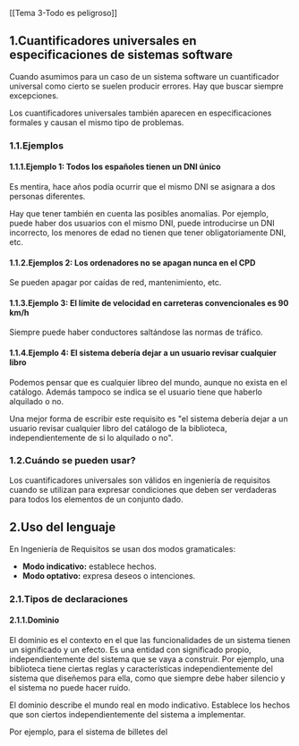 [[Tema 3-Todo es peligroso]]

## 1.Cuantificadores universales en especificaciones de sistemas software
Cuando asumimos para un caso de un sistema software un cuantificador universal como cierto se suelen producir errores. Hay que buscar siempre excepciones.

Los cuantificadores universales también aparecen en especificaciones formales y causan el mismo tipo de problemas.

### 1.1.Ejemplos
#### 1.1.1.Ejemplo 1: Todos los españoles tienen un DNI único
Es mentira, hace años podía ocurrir que el mismo DNI se asignara a dos personas diferentes.

Hay que tener también en cuenta las posibles anomalías. Por ejemplo, puede haber dos usuarios con el mismo DNI, puede introducirse un DNI incorrecto, los menores de edad no tienen que tener obligatoriamente DNI, etc.

#### 1.1.2.Ejemplos 2: Los ordenadores no se apagan nunca en el CPD
Se pueden apagar por caídas de red, mantenimiento, etc.

#### 1.1.3.Ejemplo 3: El límite de velocidad en carreteras convencionales es 90 km/h
Siempre puede haber conductores saltándose las normas de tráfico.

#### 1.1.4.Ejemplo 4: El sistema debería dejar a un usuario revisar cualquier libro
Podemos pensar que es cualquier libreo del mundo, aunque no exista en el catálogo. Además tampoco se indica se el usuario tiene que haberlo alquilado o no.

Una mejor forma de escribir este requisito es "el sistema debería dejar a un usuario revisar cualquier libro del catálogo de la biblioteca, independientemente de si lo alquilado o no".

### 1.2.Cuándo se pueden usar?
Los cuantificadores universales son válidos en ingeniería de requisitos cuando se utilizan para expresar condiciones que deben ser verdaderas para todos los elementos de un conjunto dado.

## 2.Uso del lenguaje
En Ingeniería de Requisitos se usan dos modos gramaticales:
+ **Modo indicativo:** establece hechos.
+ **Modo optativo:** expresa deseos o intenciones.

### 2.1.Tipos de declaraciones
#### 2.1.1.Dominio
El dominio es el contexto en el que las funcionalidades de un sistema tienen un significado y un efecto. Es una entidad con significado propio, independientemente del sistema que se vaya a construir. Por ejemplo, una biblioteca tiene ciertas reglas y características independientemente del sistema que diseñemos para ella, como que siempre debe haber silencio y el sistema no puede hacer ruido.

El dominio describe el mundo real en modo indicativo. Establece los hechos que son ciertos independientemente del sistema a implementar.

Por ejemplo, para el sistema de billetes del 
